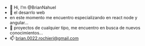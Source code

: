 - 👋 Hi, I’m @BrianNahuel
- 👀 el desarrlo web
- en este momento me encuentro especializando en react node y angular...
- 💞️ proyectos de cualquier tipo, me encuentro en busca de nuevos conocimientos...
- 📫 brian.0022.rochieri@gmail.com 

<!---
BrianNahuel/BrianNahuel is a ✨ special ✨ repository because its `README.md` (this file) appears on your GitHub profile.
You can click the Preview link to take a look at your changes.
--->

